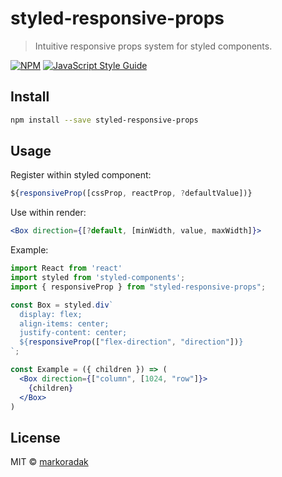# styled-responsive-props

> Intuitive responsive props system for styled components.

[![NPM](https://img.shields.io/npm/v/styled-responsive-props.svg)](https://www.npmjs.com/package/styled-responsive-props) [![JavaScript Style Guide](https://img.shields.io/badge/code_style-standard-brightgreen.svg)](https://standardjs.com)

## Install

```bash
npm install --save styled-responsive-props
```

## Usage

Register within styled component:
```jsx
${responsiveProp([cssProp, reactProp, ?defaultValue])}
```

Use within render:
```jsx
<Box direction={[?default, [minWidth, value, maxWidth]}>
```

Example:
```jsx
import React from 'react'
import styled from 'styled-components';
import { responsiveProp } from "styled-responsive-props";

const Box = styled.div`
  display: flex;
  align-items: center;
  justify-content: center;
  ${responsiveProp(["flex-direction", "direction"])}
`;

const Example = ({ children }) => (
  <Box direction={["column", [1024, "row"]}>
    {children}
  </Box>
)
```

## License

MIT © [markoradak](https://github.com/markoradak)
